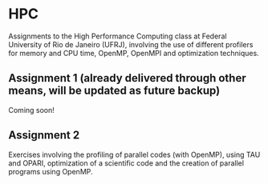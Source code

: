 # HPC

Assignments to the High Performance Computing class at Federal University of Rio de Janeiro (UFRJ), involving the use of different profilers for memory and CPU time, OpenMP, OpenMPI and optimization techniques.

## Assignment 1 (already delivered through other means, will be updated as future backup)

Coming soon!

## Assignment 2

Exercises involving the profiling of parallel codes (with OpenMP), using TAU and OPARI, optimization of a scientific code and the creation of parallel programs using OpenMP.
